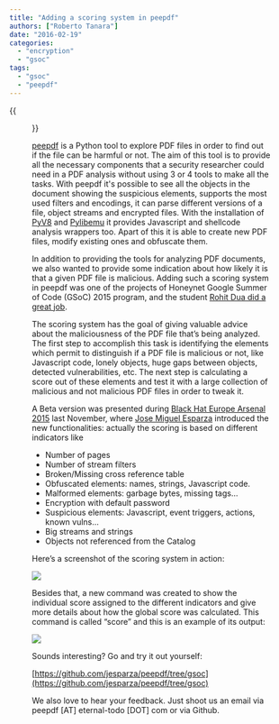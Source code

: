 ```yaml
---
title: "Adding a scoring system in peepdf"
authors: ["Roberto Tanara"]
date: "2016-02-19"
categories: 
  - "encryption"
  - "gsoc"
tags: 
  - "gsoc"
  - "peepdf"
---
```

{{<figure src="images/banner.png" alt="Banner" width="50%">}}

[peepdf](http://eternal-todo.com/tools/peepdf-pdf-analysis-tool) is a Python tool to explore PDF files in order to find out if the file can be harmful or not. The aim of this tool is to provide all the necessary components that a security researcher could need in a PDF analysis without using 3 or 4 tools to make all the tasks. With peepdf it's possible to see all the objects in the document showing the suspicious elements, supports the most used filters and encodings, it can parse different versions of a file, object streams and encrypted files. With the installation of [PyV8](http://code.google.com/p/pyv8/) and [Pylibemu](https://github.com/buffer/pylibemu) it provides Javascript and shellcode analysis wrappers too. Apart of this it is able to create new PDF files, modify existing ones and obfuscate them.

In addition to providing the tools for analyzing PDF documents, we also wanted to provide some indication about how likely it is that a given PDF file is malicious. Adding such a scoring system in peepdf was one of the projects of Honeynet Google Summer of Code (GSoC) 2015 program, and the student [Rohit Dua did a great job](https://github.com/rohit-dua).

The scoring system has the goal of giving valuable advice about the maliciousness of the PDF file that’s being analyzed. The first step to accomplish this task is identifying the elements which permit to distinguish if a PDF file is malicious or not, like Javascript code, lonely objects, huge gaps between objects, detected vulnerabilities, etc. The next step is calculating a score out of these elements and test it with a large collection of malicious and not malicious PDF files in order to tweak it.

A Beta version was presented during [Black Hat Europe Arsenal 2015](https://www.blackhat.com/docs/eu-15/materials/eu-15-Esparza-peepdf.pdf) last November, where [Jose Miguel Esparza](https://twitter.com/EternalTodo) introduced the new functionalities: actually the scoring is based on different indicators like

- Number of pages
- Number of stream filters
- Broken/Missing cross reference table
- Obfuscated elements: names, strings, Javascript code.
- Malformed elements: garbage bytes, missing tags…
- Encryption with default password
- Suspicious elements: Javascript, event triggers, actions, known vulns…
- Big streams and strings
- Objects not referenced from the Catalog
        

Here’s a screenshot of the scoring system in action:

![](images/drupal_image_1302.png)

Besides that, a new command was created to show the individual score assigned to the different indicators and give more details about how the global score was calculated. This command is called “score” and this is an example of its output:

![](images/drupal_image_1303.png)

Sounds interesting? Go and try it out yourself:

[https://github.com/jesparza/peepdf/tree/gsoc](https://github.com/jesparza/peepdf/tree/gsoc)

We also love to hear your feedback. Just shoot us an email via peepdf \[AT\] eternal-todo \[DOT\] com or via Github.
